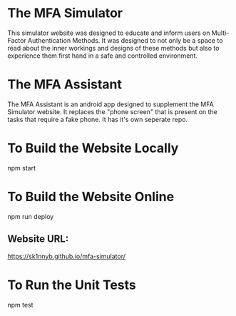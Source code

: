 # The MFA Simulator

This simulator website was designed to educate and inform users on Multi-Factor Authentication Methods.
It was designed to not only be a space to read about the inner workings and designs of these methods but also to experience them first hand in a safe and controlled environment.

# The MFA Assistant

The MFA Assistant is an android app designed to supplement the MFA Simulator website. It replaces the "phone screen" that is present on the tasks that require a fake phone.
It has it's own seperate repo.

# To Build the Website Locally
npm start

# To Build the Website Online
npm run deploy

## Website URL:
https://sk1nnyb.github.io/mfa-simulator/

# To Run the Unit Tests
npm test